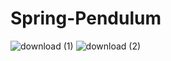 # Spring-Pendulum
![download (1)](https://github.com/yohlimem/Spring-Pendulum/assets/91895124/028ca79a-462f-4203-91ba-70624ff6243e)
![download (2)](https://github.com/yohlimem/Spring-Pendulum/assets/91895124/d0d1b429-1711-46b5-887c-ab6b17fbbc04)
